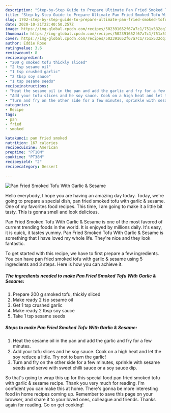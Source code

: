 ```yaml
---
description: "Step-by-Step Guide to Prepare Ultimate Pan Fried Smoked Tofu With Garlic &amp;amp; Sesame"
title: "Step-by-Step Guide to Prepare Ultimate Pan Fried Smoked Tofu With Garlic &amp;amp; Sesame"
slug: 1702-step-by-step-guide-to-prepare-ultimate-pan-fried-smoked-tofu-with-garlic-and-amp-sesame
date: 2020-10-21T22:40:50.257Z
image: https://img-global.cpcdn.com/recipes/502391652f67a7c1/751x532cq70/pan-fried-smoked-tofu-with-garlic-sesame-recipe-main-photo.jpg
thumbnail: https://img-global.cpcdn.com/recipes/502391652f67a7c1/751x532cq70/pan-fried-smoked-tofu-with-garlic-sesame-recipe-main-photo.jpg
cover: https://img-global.cpcdn.com/recipes/502391652f67a7c1/751x532cq70/pan-fried-smoked-tofu-with-garlic-sesame-recipe-main-photo.jpg
author: Eddie Rose
ratingvalue: 3.6
reviewcount: 8
recipeingredient:
- "200 g smoked tofu thickly sliced"
- "2 tsp sesame oil"
- "1 tsp crushed garlic"
- "2 tbsp soy sauce"
- "1 tsp sesame seeds"
recipeinstructions:
- "Heat the sesame oil in the pan and add the garlic and fry for a few minutes."
- "Add your tofu slices and he soy sauce. Cook on a high heat and let the soy reduce a little. Try not to burn the garlic!"
- "Turn and fry on the other side for a few minutes, sprinkle with sesame seeds and serve with sweet chilli sauce or a soy sauce dip."
categories:
- Recipe
tags:
- pan
- fried
- smoked

katakunci: pan fried smoked 
nutrition: 167 calories
recipecuisine: American
preptime: "PT10M"
cooktime: "PT38M"
recipeyield: "2"
recipecategory: Dessert

---
```



![Pan Fried Smoked Tofu With Garlic &amp; Sesame](https://img-global.cpcdn.com/recipes/502391652f67a7c1/751x532cq70/pan-fried-smoked-tofu-with-garlic-sesame-recipe-main-photo.jpg)

Hello everybody, I hope you are having an amazing day today. Today, we're going to prepare a special dish, pan fried smoked tofu with garlic &amp; sesame. One of my favorites food recipes. This time, I am going to make it a little bit tasty. This is gonna smell and look delicious.



Pan Fried Smoked Tofu With Garlic &amp; Sesame is one of the most favored of current trending foods in the world. It is enjoyed by millions daily. It's easy, it is quick, it tastes yummy. Pan Fried Smoked Tofu With Garlic &amp; Sesame is something that I have loved my whole life. They're nice and they look fantastic.


To get started with this recipe, we have to first prepare a few ingredients. You can have pan fried smoked tofu with garlic &amp; sesame using 5 ingredients and 3 steps. Here is how you can achieve it.

<!--inarticleads1-->

##### The ingredients needed to make Pan Fried Smoked Tofu With Garlic &amp; Sesame:

1. Prepare 200 g smoked tofu, thickly sliced
1. Make ready 2 tsp sesame oil
1. Get 1 tsp crushed garlic
1. Make ready 2 tbsp soy sauce
1. Take 1 tsp sesame seeds




<!--inarticleads2-->

##### Steps to make Pan Fried Smoked Tofu With Garlic &amp; Sesame:

1. Heat the sesame oil in the pan and add the garlic and fry for a few minutes.
1. Add your tofu slices and he soy sauce. Cook on a high heat and let the soy reduce a little. Try not to burn the garlic!
1. Turn and fry on the other side for a few minutes, sprinkle with sesame seeds and serve with sweet chilli sauce or a soy sauce dip.




So that's going to wrap this up for this special food pan fried smoked tofu with garlic &amp; sesame recipe. Thank you very much for reading. I'm confident you can make this at home. There's gonna be more interesting food in home recipes coming up. Remember to save this page on your browser, and share it to your loved ones, colleague and friends. Thanks again for reading. Go on get cooking!
